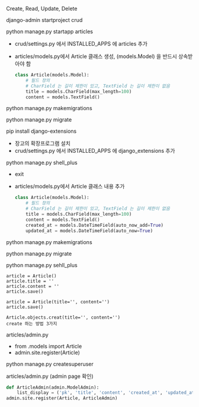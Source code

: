 Create, Read, Update, Delete



django-admin startproject crud

python manage.py startapp articles

- crud/settings.py 에서 INSTALLED_APPS 에 articles 추가

- articles/models.py에서 Article 클래스 생성, (models.Model) 을 반드시 상속받아야 함 

  ```python
  class Article(models.Model):
      # 필드 정의
      # CharField 는 길이 제한이 있고, TextField 는 길이 제한이 없음
      title = models.CharField(max_length=100)
      content = models.TextField()
  ```

  

python manage.py makemigrations

python manage.py migrate

pip install django-extensions

- 장고의 확장프로그램 설치
- crud/settings.py 에서 INSTALLED_APPS 에 django_extensions 추가

python manage.py shell_plus

- exit

- articles/models.py에서 Article 클래스 내용 추가

  ```python
  class Article(models.Model):
      # 필드 정의
      # CharField 는 길이 제한이 있고, TextField 는 길이 제한이 없음
      title = models.CharField(max_length=100)
      content = models.TextField()
      created_at = models.DateTimeField(auto_now_add=True)
      updated_at = models.DateTimeField(auto_now=True)
  ```

python manage.py makemigrations

python manage.py migrate

python manage.py sehll_plus

```
article = Article()
article.title = ''
article.content = ''
article.save()

article = Article(title='', content='')
article.save()

Article.objects.creat(title='', content='')
create 하는 방법 3가지	
```



articles/admin.py

- from .models import Article
- admin.site.register(Article)

python manage.py createsuperuser



articles/admin.py (admin page 확인)

```python
def ArticleAdmin(admin.ModelAdmin):
	list_display = ('pk', 'title', 'content', 'created_at', 'updated_at')
admin.site.register(Article, ArticleAdmin)
```


